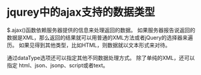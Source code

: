 
# jqurey中的ajax支持的数据类型

$.ajax()函数依赖服务器提供的信息来处理返回的数据。
如果服务器报告说返回的数据是XML，那么返回的结果就可以用普通的XML方法或者jQuery的选择器来遍历。
如果见得到其他类型，比如HTML，则数据就以文本形式来对待。

通过dataType选项还可以指定其他不同数据处理方式。
除了单纯的XML，还可以指定 html、json、jsonp、script或者text。